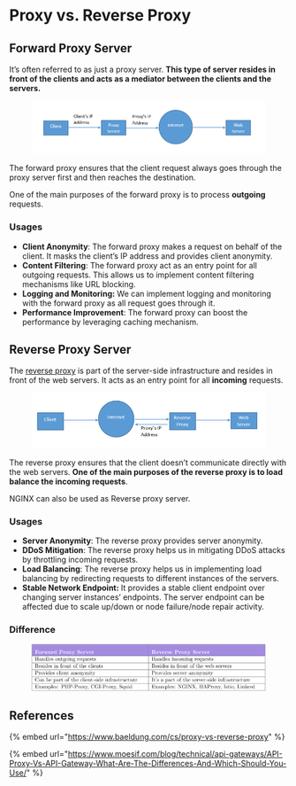 # Proxy vs. Reverse Proxy

## Forward Proxy Server&#x20;

It’s often referred to as just a proxy server. **This type of server resides in front of the clients and acts as a mediator between the clients and the servers.**&#x20;

<figure><img src="../.gitbook/assets/image (1) (5).png" alt=""><figcaption></figcaption></figure>

The forward proxy ensures that the client request always goes through the proxy server first and then reaches the destination.&#x20;

One of the main purposes of the forward proxy is to process **outgoing** requests.

### Usages

* **Client Anonymity**: The forward proxy makes a request on behalf of the client. It masks the client’s IP address and provides client anonymity.
* **Content Filtering**: The forward proxy act as an entry point for all outgoing requests. This allows us to implement content filtering mechanisms like URL blocking.
* **Logging and Monitoring:** We can implement logging and monitoring with the forward proxy as all request goes through it.
* **Performance Improvement**:  The forward proxy can boost the performance by leveraging caching mechanism.

## Reverse Proxy Server

The [reverse proxy](https://www.baeldung.com/cs/api-gateway-vs-reverse-proxy) is part of the server-side infrastructure and resides in front of the web servers. It acts as an entry point for all **incoming** requests.&#x20;

<figure><img src="../.gitbook/assets/image (13).png" alt=""><figcaption></figcaption></figure>

The reverse proxy ensures that the client doesn’t communicate directly with the web servers. **One of the main purposes of the reverse proxy is to load balance the incoming requests**.

NGINX can also be used as Reverse proxy server.

### Usages

* **Server Anonymity**: The reverse proxy provides server anonymity.
* **DDoS Mitigation**: The reverse proxy helps us in mitigating DDoS attacks by throttling incoming requests.
* **Load Balancing**: The reverse proxy helps us in implementing load balancing by redirecting requests to different instances of the servers.
* **Stable Network Endpoint:** It provides a stable client endpoint over changing server instances’ endpoints. The server endpoint can be affected due to scale up/down or node failure/node repair activity.

### Difference

<figure><img src="../.gitbook/assets/image (2) (3).png" alt=""><figcaption></figcaption></figure>

## References

{% embed url="https://www.baeldung.com/cs/proxy-vs-reverse-proxy" %}

{% embed url="https://www.moesif.com/blog/technical/api-gateways/API-Proxy-Vs-API-Gateway-What-Are-The-Differences-And-Which-Should-You-Use/" %}
